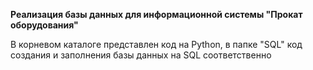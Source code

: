 **Реализация базы данных для информационной системы "Прокат оборудования"**

В корневом каталоге представлен код на Python, в папке "SQL" код создания и заполнения базы данных на SQL соответственно
